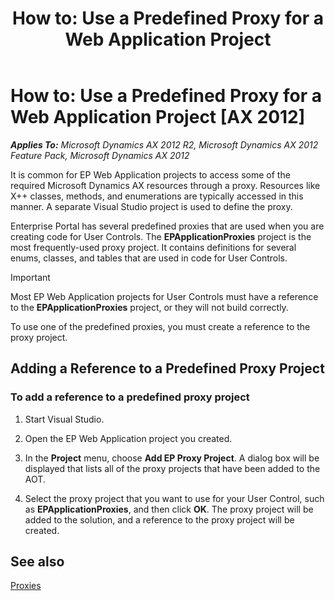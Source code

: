 ﻿---
title: 'How to: Use a Predefined Proxy for a Web Application Project'
TOCTitle: 'How to: Use a Predefined Proxy for a Web Application Project'
ms:assetid: 5f6c35f4-65d7-4d68-8351-258dbebb36f3
ms:mtpsurl: https://msdn.microsoft.com/en-us/library/Gg846077(v=AX.60)
ms:contentKeyID: 35245348
ms.date: 11/07/2012
mtps_version: v=AX.60
---

# How to: Use a Predefined Proxy for a Web Application Project [AX 2012]


_**Applies To:** Microsoft Dynamics AX 2012 R2, Microsoft Dynamics AX 2012 Feature Pack, Microsoft Dynamics AX 2012_

It is common for EP Web Application projects to access some of the required Microsoft Dynamics AX resources through a proxy. Resources like X++ classes, methods, and enumerations are typically accessed in this manner. A separate Visual Studio project is used to define the proxy.

Enterprise Portal has several predefined proxies that are used when you are creating code for User Controls. The **EPApplicationProxies** project is the most frequently-used proxy project. It contains definitions for several enums, classes, and tables that are used in code for User Controls.


> [!IMPORTANT]
> <P>Most EP Web Application projects for User Controls must have a reference to the <STRONG>EPApplicationProxies</STRONG> project, or they will not build correctly.</P>



To use one of the predefined proxies, you must create a reference to the proxy project.

## Adding a Reference to a Predefined Proxy Project

### To add a reference to a predefined proxy project

1.  Start Visual Studio.

2.  Open the EP Web Application project you created.

3.  In the **Project** menu, choose **Add EP Proxy Project**. A dialog box will be displayed that lists all of the proxy projects that have been added to the AOT.

4.  Select the proxy project that you want to use for your User Control, such as **EPApplicationProxies**, and then click **OK**. The proxy project will be added to the solution, and a reference to the proxy project will be created.

## See also

[Proxies](proxies.md)


